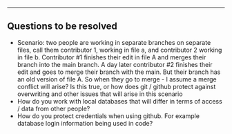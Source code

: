 # 

---


## Questions to be resolved
- Scenario: two people are working in separate branches on separate files, call them contributor 1, working in file a, and contributor 2 working in file b.  Contributor #1 finishes their edit in file A and merges their branch into the main branch.  A day later contributor #2 finishes their edit and goes to merge their branch with the main.  But their branch has an old version of file A.  So when they go to merge - I assume a merge conflict will arise?  Is this true, or how does git / github protect against overwriting and other issues that will arise in this scenario
- How do you work with local databases that will differ in terms of access / data from other people?
- How do you protect credentials when using github.  For example database login information being used in code?